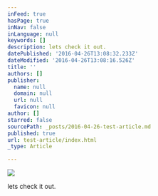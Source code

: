 ```yaml
---
inFeed: true
hasPage: true
inNav: false
inLanguage: null
keywords: []
description: lets check it out.
datePublished: '2016-04-26T13:08:32.233Z'
dateModified: '2016-04-26T13:08:16.526Z'
title: ''
authors: []
publisher:
  name: null
  domain: null
  url: null
  favicon: null
author: []
starred: false
sourcePath: _posts/2016-04-26-test-article.md
published: true
url: test-article/index.html
_type: Article

---
```

![](https://the-grid-user-content.s3-us-west-2.amazonaws.com/97fa0907-91fa-432c-9196-da1a54b61dbe.jpg)

lets check it out.
